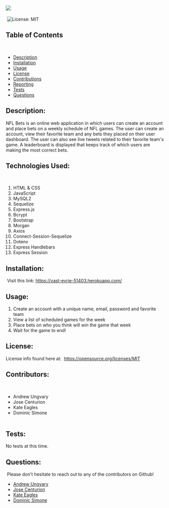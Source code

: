 # ![](/public/images/logo.png)
​
![License: MIT](https://img.shields.io/badge/License-MIT-yellow.svg)
​
## Table of Contents
​
* [Description](#Description)
* [Installation](#Installation)
* [Usage](#Usage)
* [License](#License)
* [Contributions](#Contributions)
* [Reporting](#Reporting)
* [Tests](#Tests)
* [Questions](#Questions)
​
## Description:
NFL Bets is an online web application in which users can create an account and place bets on a weekly schedule of NFL games. The user can create an account, view their favorite team and any bets they placed on their user dashboard. The user can also see live tweets related to their favorite team's game. A leaderboard is displayed that keeps track of which users are making the most correct bets.
​
## Technologies Used:
​
1. HTML & CSS
2. JavaScript
3. MySQL2
4. Sequelize 
5. Express.js
6. Bcrypt
7. Bootstrap
8. Morgan
9. Axios
10. Connect-Session-Sequelize 
11. Dotenv
12. Express Handlebars
13. Express Session
​
​
## Installation:
​
Visit this link: https://vast-eyrie-51403.herokuapp.com/
​
## Usage:
1. Create an account with a unique name, email, password and favorite team    
2. View a list of scheduled games for the week  
3. Place bets on who you think will win the game that week  
4. Wait for the game to end!
​
## License: 
 License info found here at: 
​
https://opensource.org/licenses/MIT
​
## Contributors:
​
- Andrew Ungvary  
- Jose Centurion  
- Kate Eagles  
- Dominic Simone  
​
## Tests:
No tests at this time.
​
## Questions:
​
Please don't hesitate to reach out to any of the contributors on Github!
​
- [Andrew Ungvary](https://github.com/aungy5)  
- [Jose Centurion](https://github.com/chemacenturion)  
- [Kate Eagles](https://github.com/ktmac21)  
- [Dominic Simone](https://github.com/Dominick-Simone)
